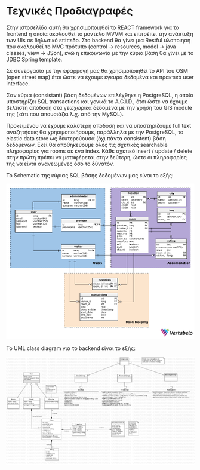 # Τεχνικές Προδιαγραφές

Στην ιστοσελίδα αυτή θα χρησιμοποιηθεί το REACT framework για το frontend η οποία ακολουθεί το μοντέλο MVVM και επιτρέπει την ανάπτυξη των UIs σε δηλωτικό επίπεδο. Στο backend θα γίνει μια Restful υλοποιηση που ακολουθεί το MVC πρότυπο (control -> resources, model -> java classes, view -> JSon), ενώ η επικοινωνία με την κύρια βάση θα γίνει με το JDBC Spring template.

Σε συνεργασία με την εφαρμογή μας θα χρησιμοποιηθεί το API του OSM (open street map) έτσι ώστε να έχουμε έγκυρα δεδομένα και πρακτικό user interface.

Σαν κύρια (consistant) βάση δεδομένων επιλέχθηκε η PostgreSQL, η οποία υποστηρίζει SQL transactions και γενικά το A.C.I.D., έτσι ώστε να έχουμε βέλτιστη απόδοση στα γεωχωρικά δεδομένα με την χρήση του GIS module της (κάτι που απουσιάζει λ.χ. από την MySQL). 

Προκειμένου να έχουμε καλύτερη απόδοση και να υποστηρίζουμε full text αναζητήσεις θα χρησιμοποιήσουμε, παράλληλα με την PostgreSQL, το elastic data store ως δευτερεύουσα (όχι πάντα consistent) βάση δεδομένων. Εκεί θα αποθηκεύουμε όλες τις σχετικές searchable πληροφορίες για rooms σε ένα index. Κάθε σχετικό insert / update / delete στην πρώτη πρέπει να μεταφέρεται στην δεύτερη, ώστε οι πληροφορίες της να είναι ανανεωμένες όσο το δύνατόν.

Το Schematic της κύριας SQL βάσης δεδομένων μας είναι το εξής:

![Alt text](./db_schematic.png "Database Schematic")

Το UML class diagram για το backend είναι το εξής:

![Alt text](./UML/ClassDiagram.jpg "UML Class Diagram")
